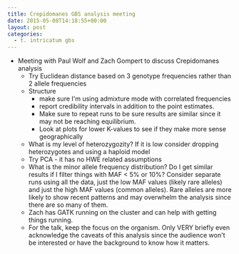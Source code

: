 ```yaml
---
title: Crepidomanes GBS analysis meeting
date: 2015-05-08T14:18:55+00:00
layout: post
categories:
  - t. intricatum gbs
---
```

  * Meeting with Paul Wolf and Zach Gompert to discuss Crepidomanes analysis
      * Try Euclidean distance based on 3 genotype frequencies rather than 2 allele frequencies
      * Structure
          * make sure I'm using admixture mode with correlated frequencies
          * report credibility intervals in addition to the point estimates.
          * Make sure to repeat runs to be sure results are similar since it may not be reaching equilibrium.
          * Look at plots for lower K-values to see if they make more sense geographically
      * What is my level of heterozygozity? If it is low consider dropping heterozygotes and using a haploid model
      * Try PCA - it has no HWE related assumptions
      * What is the minor allele frequency distribution? Do I get similar results if I filter things with MAF < 5% or 10%? Consider separate runs using all the data, just the low MAF values (likely rare alleles) and just the high MAF values (common alleles). Rare alleles are more likely to show recent patterns and may overwhelm the analysis since there are so many of them.
      * Zach has GATK running on the cluster and can help with getting things running.
      * For the talk, keep the focus on the organism. Only VERY briefly even acknowledge the caveats of this analysis since the audience won't be interested or have the background to know how it matters.
